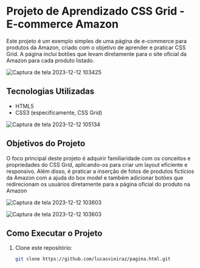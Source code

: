 # Projeto de Aprendizado CSS Grid - E-commerce Amazon

Este projeto é um exemplo simples de uma página de e-commerce para produtos da Amazon, criado com o objetivo de aprender e praticar CSS Grid. A página inclui botões que levam diretamente para o site oficial da Amazon para cada produto listado.

![Captura de tela 2023-12-12 103425](https://github.com/lucasvieiraz/Layout_responsivo/assets/138801061/326869c9-7fbf-40c2-8700-d47e47144269)

## Tecnologias Utilizadas

- HTML5
- CSS3 (especificamente, CSS Grid)

![Captura de tela 2023-12-12 105134](https://github.com/lucasvieiraz/Layout_responsivo/assets/138801061/94f7c196-d433-438e-8f65-f09dd08e52b2)

## Objetivos do Projeto

 O foco principal deste projeto é adquirir familiaridade com os conceitos e propriedades do CSS Grid, aplicando-os para criar um layout eficiente e responsivo. Além disso, é praticar a inserção de fotos de produtos fictícios da Amazon com a ajuda do box model e também adicionar botões que redirecionam os usuários diretamente para a página oficial do produto na Amazon

 ![Captura de tela 2023-12-12 103603](https://github.com/lucasvieiraz/Layout_responsivo/assets/138801061/1dcd5c67-e1bc-4806-8088-27e879cd1b87)

 ![Captura de tela 2023-12-12 103603](https://github.com/lucasvieiraz/Layout_responsivo/assets/138801061/e57614d2-1aac-4e0d-a4d0-b6fbe51e521d)


## Como Executar o Projeto

1. Clone este repositório:

   ```bash
   git clone https://github.com/lucasvieiraz/pagina.html.git


